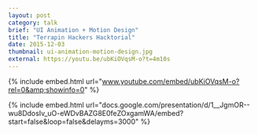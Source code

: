 ```yaml
---
layout: post
category: talk
brief: "UI Animation + Motion Design"
title: "Terrapin Hackers Hacktorial"
date: 2015-12-03
thumbnail: ui-animation-motion-design.jpg
external: https://youtu.be/ubKiOVqsM-o?t=4m10s
---
```


{% include embed.html url="www.youtube.com/embed/ubKiOVqsM-o?rel=0&amp;showinfo=0" %}

{% include embed.html url="docs.google.com/presentation/d/1__JgmOR--wu8DdosIv_uO-eWDvBAZG8E0feZOxgamWA/embed?start=false&loop=false&delayms=3000" %}
